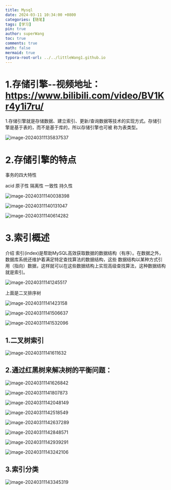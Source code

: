 ```yaml
---
title: Mysql
date: 2024-03-11 10:34:00 +0800
categories: [随笔]
tags: [学习]
pin: true
author: superWang
toc: true
comments: true
math: false
mermaid: true
typora-root-url: ../../littleWang1.github.io
---
```


# 1.存储引擎--视频地址：https://www.bilibili.com/video/BV1Kr4y1i7ru/





1.存储引擎就是存储数据、建立索引、更新/查询数据等技术的实现方式。存储引擎是基于表的，而不是基于库的，所以存储引擎也可被
称为表类型。

![image-20240311135837537](/assets/blog_res/2024-03-11-MySQL.assets/image-20240311135837537.png)

# 2.存储引擎的特点 

事务的四大特性

acid 原子性 隔离性 一致性 持久性

![image-20240311140038398](/assets/blog_res/2024-03-11-MySQL.assets/image-20240311140038398.png)

![image-20240311140131047](/assets/blog_res/2024-03-11-MySQL.assets/image-20240311140131047.png)

![image-20240311140614282](/assets/blog_res/2024-03-11-MySQL.assets/image-20240311140614282.png)

# 3.索引概述

介绍
索引(index)是帮助MySQL高效获取数据的数据结构（有序）。在数据之外，数据库系统还维护着满足特定查找算法的数据结构，这些
数据结构以某种方式引用（指向）数据，这样就可以在这些数据结构上实现高级查找算法，这种数据结构就是索引。



![image-20240311141245517](/assets/blog_res/2024-03-11-MySQL.assets/image-20240311141245517.png)

上面是二叉排序树

![image-20240311141423158](/assets/blog_res/2024-03-11-MySQL.assets/image-20240311141423158.png)

![image-20240311141506637](/assets/blog_res/2024-03-11-MySQL.assets/image-20240311141506637.png)

![image-20240311141532096](/assets/blog_res/2024-03-11-MySQL.assets/image-20240311141532096.png)

## 1.二叉树索引

![image-20240311141611632](/assets/blog_res/2024-03-11-MySQL.assets/image-20240311141611632.png)

## 2.通过红黑树来解决树的平衡问题：

![image-20240311141626842](/assets/blog_res/2024-03-11-MySQL.assets/image-20240311141626842.png)

![image-20240311141807873](/assets/blog_res/2024-03-11-MySQL.assets/image-20240311141807873.png)

![image-20240311142048149](/assets/blog_res/2024-03-11-MySQL.assets/image-20240311142048149.png)

![image-20240311142518549](/assets/blog_res/2024-03-11-MySQL.assets/image-20240311142518549.png)

![image-20240311142637289](/assets/blog_res/2024-03-11-MySQL.assets/image-20240311142637289.png)

![image-20240311142848571](/assets/blog_res/2024-03-11-MySQL.assets/image-20240311142848571.png)

![image-20240311142939291](/assets/blog_res/2024-03-11-MySQL.assets/image-20240311142939291.png)

![image-20240311143242106](/assets/blog_res/2024-03-11-MySQL.assets/image-20240311143242106.png)

## 3.索引分类

![image-20240311143345319](/assets/blog_res/2024-03-11-MySQL.assets/image-20240311143345319.png) 
